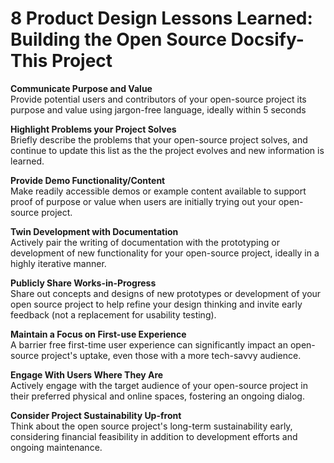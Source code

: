 # 8 Product Design Lessons Learned: Building the Open Source Docsify-This Project

**Communicate Purpose and Value**  
Provide potential users and contributors of your open-source project its purpose and value using jargon-free language, ideally within 5 seconds

**Highlight Problems your Project Solves**  
Briefly describe the problems that your open-source project solves, and continue to update this list as the the project evolves and new information is learned.

**Provide Demo Functionality/Content**  
Make readily accessible demos or example content available to support proof of purpose or value when users are initially trying out your open-source project.

**Twin Development with Documentation**  
Actively pair the writing of documentation with the prototyping or development of new functionality for your open-source project, ideally in a highly iterative manner.

**Publicly Share Works-in-Progress**  
Share out concepts and designs of new prototypes or development of your open source project to help refine your design thinking and invite early feedback (not a replacement for usability testing).

**Maintain a Focus on First-use Experience**  
A barrier free first-time user experience can significantly impact an open-source project's uptake, even those with a more tech-savvy audience.

**Engage With Users Where They Are**  
Actively engage with the target audience of your open-source project in their preferred physical and online spaces, fostering an ongoing dialog.

**Consider Project Sustainability Up-front**  
Think about the open source project's long-term sustainability early, considering financial feasibility in addition to development efforts and ongoing maintenance.
